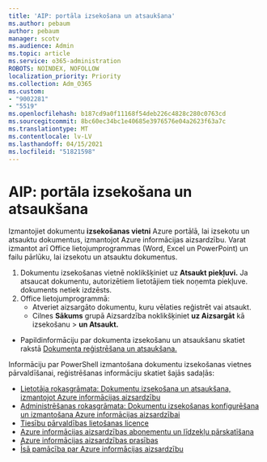 ```yaml
---
title: 'AIP: portāla izsekošana un atsaukšana'
ms.author: pebaum
author: pebaum
manager: scotv
ms.audience: Admin
ms.topic: article
ms.service: o365-administration
ROBOTS: NOINDEX, NOFOLLOW
localization_priority: Priority
ms.collection: Adm_O365
ms.custom:
- "9002281"
- "5519"
ms.openlocfilehash: b187cd9a0f11168f54deb226c4828c280c0763cd
ms.sourcegitcommit: 8bc60ec34bc1e40685e3976576e04a2623f63a7c
ms.translationtype: MT
ms.contentlocale: lv-LV
ms.lasthandoff: 04/15/2021
ms.locfileid: "51821598"
---
```

# <a name="aip-track-and-revoke-portal"></a>AIP: portāla izsekošana un atsaukšana

Izmantojiet dokumentu **izsekošanas vietni** Azure portālā, lai izsekotu un atsauktu dokumentus, izmantojot Azure informācijas aizsardzību. Varat izmantot arī Office lietojumprogrammas (Word, Excel un PowerPoint) un failu pārlūku, lai izsekotu un atsauktu dokumentus.

1. Dokumentu izsekošanas vietnē noklikšķiniet uz **Atsaukt piekļuvi.** Ja atsaucat dokumentu, autorizētiem lietotājiem tiek noņemta piekļuve. dokuments netiek izdzēsts.
2. Office lietojumprogrammā:
    - Atveriet aizsargāto dokumentu, kuru vēlaties reģistrēt vai atsaukt.
    - Cilnes **Sākums** grupā Aizsardzība noklikšķiniet **uz Aizsargāt** kā izsekošanu > **un Atsaukt.**

- Papildinformāciju par dokumenta izsekošanu un atsaukšanu skatiet rakstā [Dokumenta reģistrēšana un atsaukšana.](https://docs.microsoft.com/azure/information-protection/rms-client/client-track-revoke)

Informāciju par PowerShell izmantošana dokumentu izsekošanas vietnes pārvaldīšanai, reģistrēšanas informāciju skatiet šajās sadaļās:
- [Lietotāja rokasgrāmata: Dokumentu izsekošana un atsaukšana, izmantojot Azure informācijas aizsardzību](https://docs.microsoft.com/azure/information-protection/rms-client/client-track-revoke)
- [Administrēšanas rokasgrāmata: Dokumentu izsekošanas konfigurēšana un izmantošana Azure informācijas aizsardzībai](https://docs.microsoft.com/azure/information-protection/rms-client/client-admin-guide-document-tracking)
- [Tiesību pārvaldības lietošanas licence](https://docs.microsoft.com/azure/information-protection/configure-usage-rights#rights-management-use-license)
- [Azure informācijas aizsardzības abonementu un līdzekļu pārskatīšana](https://azure.microsoft.com/pricing/details/information-protection)
- [Azure informācijas aizsardzības prasības](https://docs.microsoft.com/azure/information-protection/get-started/requirements)
- [Īsā pamācība par Azure informācijas aizsardzību](https://docs.microsoft.com/azure/information-protection/get-started/infoprotect-quick-start-tutorial)
